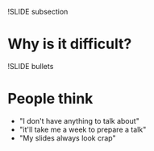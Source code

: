 !SLIDE subsection

# Why is it difficult?

!SLIDE bullets

# People think

* "I don't have anything to talk about"
* "it'll take me a week to prepare a talk"
* "My slides always look crap"